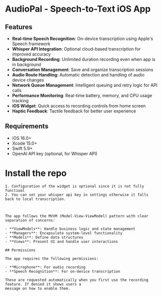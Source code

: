 # AudioPal - Speech-to-Text iOS App


## Features

- **Real-time Speech Recognition**: On-device transcription using Apple's Speech framework
- **Whisper API Integration**: Optional cloud-based transcription for improved accuracy
- **Background Recording**: Unlimited duration recording even when app is in background
- **Conversation Management**: Save and organize transcription sessions
- **Audio Route Handling**: Automatic detection and handling of audio device changes
- **Network Queue Management**: Intelligent queuing and retry logic for API calls
- **Performance Monitoring**: Real-time battery, memory, and CPU usage tracking
- **iOS Widget**: Quick access to recording controls from home screen
- **Haptic Feedback**: Tactile feedback for better user experience

## Requirements

- iOS 16.0+
- Xcode 15.0+
- Swift 5.9+
- OpenAI API key (optional, for Whisper API)

# Install the repo
   ```
1. Configuration of the widget is optional since it is not fully functioal
2. You can set your whisper api key in settings otherwise it falls back to local transcription.



The app follows the MVVM (Model-View-ViewModel) pattern with clear separation of concerns:

- **ViewModels**: Handle business logic and state management
- **Managers**: Encapsulate system-level functionality
- **Models**: Define data structures
- **Views**: Present UI and handle user interactions

## Permissions

The app requires the following permissions:

- **Microphone**: For audio recording
- **Speech Recognition**: For on-device transcription

These are requested automatically when you first use the recording feature. If denied it shows users a
message on how to enable them.


